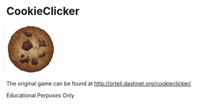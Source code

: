 # CookieClicker

<img src="img/perfectCookie.png" width="128">

The original game can be found at http://orteil.dashnet.org/cookieclicker/

Educational Perposes Only
